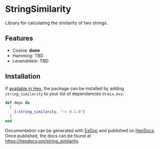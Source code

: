 # StringSimilarity

Library for calculating the similarity of two strings. 

## Features 

- Cosine: **done** 
- Hamming: TBD
- Levenshtein: TBD 

## Installation

If [available in Hex](https://hex.pm/docs/publish), the package can be installed
by adding `string_similarity` to your list of dependencies in `mix.exs`:

```elixir
def deps do
  [
    {:string_similarity, "~> 0.1.0"}
  ]
end
```

Documentation can be generated with [ExDoc](https://github.com/elixir-lang/ex_doc)
and published on [HexDocs](https://hexdocs.pm). Once published, the docs can
be found at <https://hexdocs.pm/string_similarity>.

